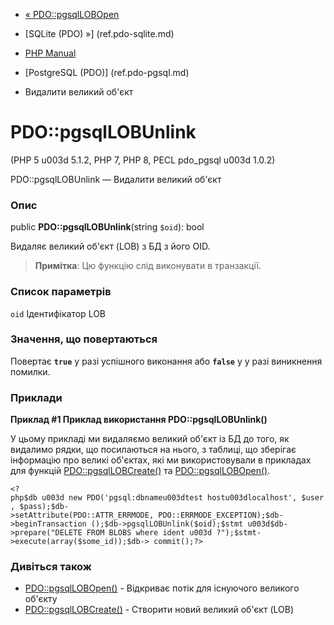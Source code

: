 - [« PDO::pgsqlLOBOpen](pdo.pgsqllobopen.md)
- [SQLite (PDO) »] (ref.pdo-sqlite.md)

- [PHP Manual](index.md)
- [PostgreSQL (PDO)] (ref.pdo-pgsql.md)
- Видалити великий об'єкт

# PDO::pgsqlLOBUnlink

(PHP 5 u003d 5.1.2, PHP 7, PHP 8, PECL pdo_pgsql u003d 1.0.2)

PDO::pgsqlLOBUnlink — Видалити великий об'єкт

### Опис

public **PDO::pgsqlLOBUnlink**(string `$oid`): bool

Видаляє великий об'єкт (LOB) з БД з його OID.

> **Примітка**: Цю функцію слід виконувати в транзакції.

### Список параметрів

`oid`
Ідентифікатор LOB

### Значення, що повертаються

Повертає **`true`** у разі успішного виконання або **`false`** у
у разі виникнення помилки.

### Приклади

**Приклад #1 Приклад використання **PDO::pgsqlLOBUnlink()****

У цьому прикладі ми видаляємо великий об'єкт із БД до того, як видалимо
рядки, що посилаються на нього, з таблиці, що зберігає інформацію про великі
об'єктах, які ми використовували в прикладах для функцій
[PDO::pgsqlLOBCreate()](pdo.pgsqllobcreate.md) та
[PDO::pgsqlLOBOpen()](pdo.pgsqllobopen.md).

` <?php$db u003d new PDO('pgsql:dbnameu003dtest hostu003dlocalhost', $user, $pass);$db->setAttribute(PDO::ATTR_ERRMODE, PDO::ERRMODE_EXCEPTION);$db->beginTransaction ();$db->pgsqlLOBUnlink($oid);$stmt u003d$db->prepare("DELETE FROM BLOBS where ident u003d ?");$stmt->execute(array($some_id));$db-> commit();?> `

### Дивіться також

- [PDO::pgsqlLOBOpen()](pdo.pgsqllobopen.md) - Відкриває потік для
існуючого великого об'єкту
- [PDO::pgsqlLOBCreate()](pdo.pgsqllobcreate.md) - Створити новий
великий об'єкт (LOB)

